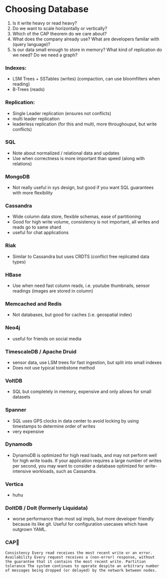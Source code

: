 # Choosing  Database
1. Is it write heavy or read heavy?
2. Do we want to scale horizontally or vertically?
3. Which of the CAP theorem do we care about?
4. What does the company already use? What are developers familar with (query language)?
5. Is our data small enough to store in memory? What kind of replication do we need? Do we need a graph?

### Indexes:
- LSM Trees + SSTables (writes) (compaction, can use bloomfilters when reading)
- B-Trees (reads)

### Replication:
- Single Leader replication (ensures not conflicts)
- multi leader replication
- leaderless replication (for this and multi, more throughouput, but write conflicts)

### SQL
- Note about normalized / relational data and updates
- Use when correctness is more important than speed (along with relations)

### MongoDB
- Not really useful in sys design, but good if you want SQL guarantees with more flexibility

### Cassandra
- Wide column data store, flexible schemas, ease of partitioning
- Good for high write volume, consistency is not important, all writes and reads go to same shard
- useful for chat applications

### Riak
- Similar to Cassandra but uses CRDTS (conflict free replicated data types)

### HBase
- Use when need fast column reads, i.e. youtube thumbnails, sensor readings (images are stored in column)

### Memcached and Redis
- Not databases, but good for caches (i.e. geospatial index)

### Neo4j
- useful for friends on social media

### TimescaleDB / Apache Druid
- sensor data, use LSM trees for fast ingestion, but split into small indexes
- Does not use typical tombstone method

### VoltDB
- SQL but completely in memory, expensive and only allows for small datasets

### Spanner
- SQL uses GPS clocks in data center to avoid locking by using timestamps to determine order of writes
- very expensive

### Dynamodb
- DynamoDB is optimized for high read loads, and may not perform well for high write loads. If your application requires a large number of writes per second, you may want to consider a database optimized for write-intensive workloads, such as Cassandra.

### Vertica
- huhu

### DoltDB / Dolt (formerly Liquidata)
- worse performance than most sql impls, but more developer friendly because its like git. Useful for configuration usecases which have outgrown YAML.



### CAP🧢
`Consistency
    Every read receives the most recent write or an error.
Availability
    Every request receives a (non-error) response, without the guarantee that it contains the most recent write.
Partition tolerance
    The system continues to operate despite an arbitrary number of messages being dropped (or delayed) by the network between nodes.
    `


